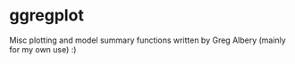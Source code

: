 # ggregplot
Misc plotting and model summary functions written by Greg Albery (mainly for my own use) :)
